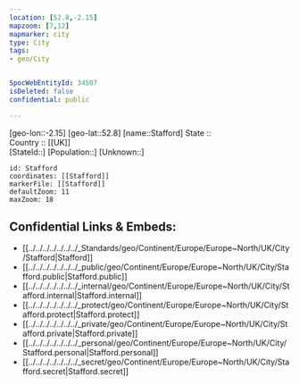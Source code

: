 ```yaml
---
location: [52.8,-2.15] 
mapzoom: [7,12] 
mapmarker: city 
type: City
tags:
- geo/City


SpocWebEntityId: 34507
isDeleted: false
confidential: public

---
```

[geo-lon::-2.15] 
[geo-lat::52.8] 
[name::Stafford] 
State ::  
Country :: [[UK]]  
[StateId::] 
[Population::] 
[Unknown::] 


```leaflet
id: Stafford
coordinates: [[Stafford]] 
markerFile: [[Stafford]] 
defaultZoom: 11 
maxZoom: 18
```


## Confidential Links & Embeds: 
- [[../../../../../../../_Standards/geo/Continent/Europe/Europe~North/UK/City/Stafford|Stafford]] 
- [[../../../../../../../_public/geo/Continent/Europe/Europe~North/UK/City/Stafford.public|Stafford.public]] 
- [[../../../../../../../_internal/geo/Continent/Europe/Europe~North/UK/City/Stafford.internal|Stafford.internal]] 
- [[../../../../../../../_protect/geo/Continent/Europe/Europe~North/UK/City/Stafford.protect|Stafford.protect]] 
- [[../../../../../../../_private/geo/Continent/Europe/Europe~North/UK/City/Stafford.private|Stafford.private]] 
- [[../../../../../../../_personal/geo/Continent/Europe/Europe~North/UK/City/Stafford.personal|Stafford.personal]] 
- [[../../../../../../../_secret/geo/Continent/Europe/Europe~North/UK/City/Stafford.secret|Stafford.secret]] 
